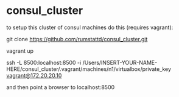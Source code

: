# consul_cluster

to setup this cluster of consul machines do this (requires vagrant):


git clone https://github.com/rumstattd/consul_cluster.git

vagrant up

ssh -L 8500:localhost:8500 -i /Users/INSERT-YOUR-NAME-HERE/consul_cluster/.vagrant/machines/n1/virtualbox/private_key vagrant@172.20.20.10


and then point a browser to localhost:8500
